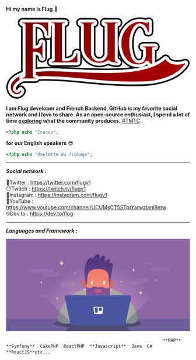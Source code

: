 **Hi my name is Flug** 🧐

![flug it's me](images/flug.png)

**I am Flug developer and French Backend, GitHub is my favorite social network and I love to share. As an open-source enthusiast, I spend a lot of time [exploring](https://github.com/explore) what the community produces.**  [#TMTC](https://fr.wiktionary.org/wiki/TMTC).  

```php
<?php echo "Coucou"; 
```

**for our English speakers** 😎

```php
<?php echo "Omelette du fromage"; 
```

------

***Social network :*** 

🐣Twitter   	:  https://twitter.com/flugv1  
😶Twitch       :  https://twitch.tv/flugv1  
💩Instagram :  https://instagram.com/flugv1  
🤬YouTube   :  https://www.youtube.com/channel/UCUMsCT5STptYarwzlanI8mw  
🤓Dev.to       :  https://dev.to/flug  

------

***Languages and Framework :*** 



![nia nia nia](images/illustration.png)

  																**PHP**  **Symfony**  CakePHP  ReactPHP  **Javascript**  Java  C#  **ReactJS**etc...







